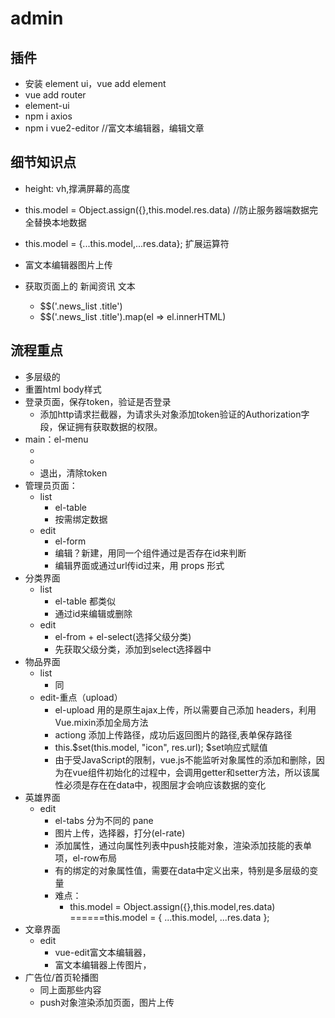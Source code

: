 # admin
## 插件
- 安装 element ui，vue add element
- vue add router
- element-ui
- npm i axios
- npm i vue2-editor //富文本编辑器，编辑文章



## 细节知识点
- height: vh,撑满屏幕的高度
- this.model = Object.assign({},this.model.res.data) //防止服务器端数据完全替换本地数据
- this.model = {...this.model,...res.data}; 扩展运算符
- 富文本编辑器图片上传

- 获取页面上的 新闻资讯 文本
  - $$('.news_list .title')
  - $$('.news_list .title').map(el => el.innerHTML)


## 流程重点
- 多层级的 
- 重置html body样式
- 登录页面，保存token，验证是否登录
  - 添加http请求拦截器，为请求头对象添加token验证的Authorization字段，保证拥有获取数据的权限。
- main：el-menu
  -  <!-- 两个页面用了同一个组件，因此不能用路由的组件来区分，要用路由的路径来区分 -->
  - <router-view :key="$route.path"></router-view>
  - 退出，清除token
- 管理员页面：
  - list
    - el-table
    - 按需绑定数据
  - edit
    - el-form
    - 编辑？新建，用同一个组件通过是否存在id来判断
    - 编辑界面或通过url传id过来，用 props 形式
- 分类界面
  - list
    - el-table 都类似
    - 通过id来编辑或删除
  - edit
    - el-from + el-select(选择父级分类)
    - 先获取父级分类，添加到select选择器中
- 物品界面
  - list
    - 同
  - edit-重点（upload）
    - el-upload 用的是原生ajax上传，所以需要自己添加 headers，利用Vue.mixin添加全局方法
    - actiong 添加上传路径，成功后返回图片的路径,表单保存路径
    - this.$set(this.model, "icon", res.url); $set响应式赋值
    - 由于受JavaScript的限制，vue.js不能监听对象属性的添加和删除，因为在vue组件初始化的过程中，会调用getter和setter方法，所以该属性必须是存在在data中，视图层才会响应该数据的变化
- 英雄界面
  - edit
    - el-tabs 分为不同的 pane
    - 图片上传，选择器，打分(el-rate)
    - 添加属性，通过向属性列表中push技能对象，渲染添加技能的表单项，el-row布局
    - 有的绑定的对象属性值，需要在data中定义出来，特别是多层级的变量
    - 难点：
      - this.model = Object.assign({},this.model,res.data) ======this.model = { ...this.model, ...res.data };
- 文章界面
  - edit
    - vue-edit富文本编辑器，
    - 富文本编辑器上传图片，
- 广告位/首页轮播图
  - 同上面那些内容
  - push对象渲染添加页面，图片上传
